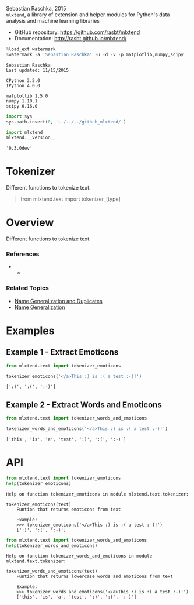 
Sebastian Raschka, 2015  
`mlxtend`, a library of extension and helper modules for Python's data analysis and machine learning libraries

- GitHub repository: https://github.com/rasbt/mlxtend
- Documentation: http://rasbt.github.io/mlxtend/


```python
%load_ext watermark
%watermark -a 'Sebastian Raschka' -u -d -v -p matplotlib,numpy,scipy
```

    Sebastian Raschka 
    Last updated: 11/15/2015 
    
    CPython 3.5.0
    IPython 4.0.0
    
    matplotlib 1.5.0
    numpy 1.10.1
    scipy 0.16.0



```python
import sys
sys.path.insert(0, '../../../github_mlxtend/')

import mlxtend
mlxtend.__version__
```




    '0.3.0dev'



# Tokenizer

Different functions to tokenize text.

> from mlxtend.text import tokenizer_[type]

# Overview

Different functions to tokenize text.

### References

- -

### Related Topics

- [Name Generalization and Duplicates](./generalize_names_duplcheck.html)
- [Name Generalization](./generalize_names.html)

# Examples

## Example 1 - Extract Emoticons


```python
from mlxtend.text import tokenizer_emoticons
```


```python
tokenizer_emoticons('</a>This :) is :( a test :-)!')
```




    [':)', ':(', ':-)']



## Example 2 - Extract Words and Emoticons


```python
from mlxtend.text import tokenizer_words_and_emoticons
```


```python
tokenizer_words_and_emoticons('</a>This :) is :( a test :-)!')
```




    ['this', 'is', 'a', 'test', ':)', ':(', ':-)']



# API


```python
from mlxtend.text import tokenizer_emoticons
help(tokenizer_emoticons)
```

    Help on function tokenizer_emoticons in module mlxtend.text.tokenizer:
    
    tokenizer_emoticons(text)
        Funtion that returns emoticons from text
        
        Example:
        >>> tokenizer_emoticons('</a>This :) is :( a test :-)!')
        [':)', ':(', ':-)']
    



```python
from mlxtend.text import tokenizer_words_and_emoticons
help(tokenizer_words_and_emoticons)
```

    Help on function tokenizer_words_and_emoticons in module mlxtend.text.tokenizer:
    
    tokenizer_words_and_emoticons(text)
        Funtion that returns lowercase words and emoticons from text
        
        Example:
        >>> tokenizer_words_and_emoticons('</a>This :) is :( a test :-)!')
        ['this', 'is', 'a', 'test', ':)', ':(', ':-)']
    



```python

```
